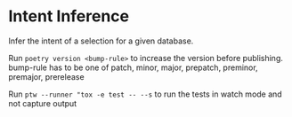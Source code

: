 # Intent Inference

Infer the intent of a selection for a given database.

Run `poetry version <bump-rule>` to increase the version before publishing. bump-rule has to be one of patch, minor, major, prepatch, preminor, premajor, prerelease

Run `ptw --runner "tox -e test -- --s` to run the tests in watch mode and not capture output
